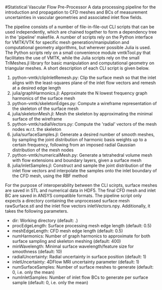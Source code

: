#Statistical Vascular Flow Pre-Processor
A data processing pipeline for the introduction and propagation to CFD meshes and BCs of measurement uncertainties in vascular geometries and associated inlet flow fields.

The pipeline consists of a number of file-in-file-out CLI scripts that can be used independently, which are chained together to form a dependency tree in the 'pipeline' makefile. A number of scripts rely on the Python interface for VMTK/VTK for specific mesh generation/manipulation and computational geometry algorithms, but wherever possible Julia is used. The Python scripts rely on a small convenience module vmtkTool.py that facilitates the use of VMTK, while the Julia scripts rely on the small TriMeshes.jl library for basic manipulation and computational geometry on triangular meshes. A short description of each CLI script is given below.
1. python-vmtk/clipInletRemesh.py: Clip the surface mesh so that the inlet aligns with the least-squares plane of the inlet flow vectors and remesh at a desired edge length
2. julia/graphHarmonics.jl: Approximate the N lowest frequency graph harmonics of the surface mesh
3. python-vmtk/skeletonEdges.py: Compute a wireframe representation of the skeleton of the surface mesh
4. julia/skeletonMesh.jl: Mesh the skeleton by approximating the minimal surface of the wireframe
5. python-vmtk/radialVectors.py: Compute the 'radial' vectors of the mesh nodes w.r.t. the skeleton
6. julia/surfaceSamples.jl: Generate a desired number of smooth meshes, by sampling the joint distribution of harmonic basis weights up to a certain frequency, following from an imposed radial Gaussian distribution of the mesh nodes
7. python-vmtk/numericalMesh.py: Generate a tetrahedral volume mesh with flow extensions and boundary layers, given a surface mesh
8. julia/inletSamples.jl: Construct and sample the joint distribution of the inlet flow vectors and interpolate the samples onto the inlet boundary of the CFD mesh, using the RBF method

For the purpose of interoperability between the CLI scirpts, surface meshes are saved in STL and numerical data in HDF5. The final CFD mesh and inlet BC are saved in ANSYS compatible formats. The pipeline script only expects a directory containing the unprocessed surface mesh rawSurface.stl and the inlet flow vectors inletVectors.npy. Additionally, it takes the following parameters.
- dir: Working directory (default: .)
- procEdgeLength: Surface processing mesh edge length (default: 0.5)
- meshEdgeLength: CFD mesh edge length (default: 0.5)
- numHarmonics: Number of graph harmonics to approximate for both surface sampling and skeleton meshing (default: 400)
- minWavelength: Minimal surface wavelength/feature size for smoothness (default: 10)
- radialUncertainty: Radial uncertainty in surface position (default: 1)
- inletUncertainty: 4DFlow MRI uncertainty parameter (default: 1)
- numSurfaceSamples: Number of surface meshes to generate (default: 0, i.e. only the mean)
- numInletSamples: Number of inlet flow BCs to generate per surface sample (default: 0, i.e. only the mean)
